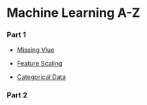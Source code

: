 # Machine Learning A-Z  
### Part 1  
- [Missing Vlue](https://github.com/dani721/pythonnote/blob/master/udemy/missing%20value.md)  

- [Feature Scaling](./feature%20scaling.md)  

- [Categorical Data](./categorical%20data.md)  

### Part 2

